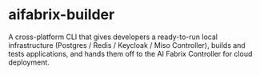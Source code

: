 # aifabrix-builder
A cross-platform CLI that gives developers a ready-to-run local infrastructure (Postgres / Redis / Keycloak / Miso Controller), builds and tests applications, and hands them off to the AI Fabrix Controller for cloud deployment.
